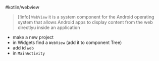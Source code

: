 #kotlin/webview


>[!info] `WebView`
>it is a system component for the Android operating system that allows Android apps to display content from the web directlyu inside an application

- make a new project
- in Widgets find a `WebView` (add it to component Tree)
- add id `web`
- in `MainActivity`






















